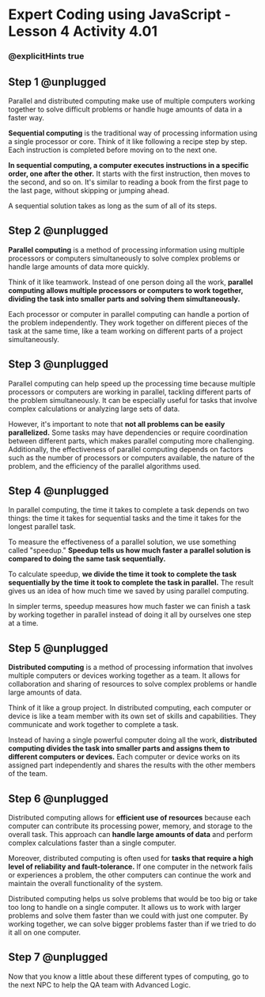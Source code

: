 # Expert Coding using JavaScript - Lesson 4 Activity 4.01
### @explicitHints true

## Step 1 @unplugged

Parallel and distributed computing make use of multiple computers working together to solve difficult problems or handle huge amounts of data in a faster way.

**Sequential computing** is the traditional way of processing information using a single processor or core. Think of it like following a recipe step by step. Each instruction is completed before moving on to the next one.

**In sequential computing, a computer executes instructions in a specific order, one after the other.** It starts with the first instruction, then moves to the second, and so on. It's similar to reading a book from the first page to the last page, without skipping or jumping ahead.

A sequential solution takes as long as the sum of all of its steps.

## Step 2 @unplugged

**Parallel computing** is a method of processing information using multiple processors or computers simultaneously to solve complex problems or handle large amounts of data more quickly.

Think of it like teamwork. Instead of one person doing all the work, **parallel computing allows multiple processors or computers to work together, dividing the task into smaller parts and solving them simultaneously.**

Each processor or computer in parallel computing can handle a portion of the problem independently. They work together on different pieces of the task at the same time, like a team working on different parts of a project simultaneously.

## Step 3 @unplugged

Parallel computing can help speed up the processing time because multiple processors or computers are working in parallel, tackling different parts of the problem simultaneously. It can be especially useful for tasks that involve complex calculations or analyzing large sets of data. 

However, it's important to note that **not all problems can be easily parallelized.** Some tasks may have dependencies or require coordination between different parts, which makes parallel computing more challenging. Additionally, the effectiveness of parallel computing depends on factors such as the number of processors or computers available, the nature of the problem, and the efficiency of the parallel algorithms used.

## Step 4 @unplugged
In parallel computing, the time it takes to complete a task depends on two things: the time it takes for sequential tasks and the time it takes for the longest parallel task.

To measure the effectiveness of a parallel solution, we use something called "speedup." **Speedup tells us how much faster a parallel solution is compared to doing the same task sequentially.**

To calculate speedup, **we divide the time it took to complete the task sequentially by the time it took to complete the task in parallel.** The result gives us an idea of how much time we saved by using parallel computing.

In simpler terms, speedup measures how much faster we can finish a task by working together in parallel instead of doing it all by ourselves one step at a time.

## Step 5 @unplugged

**Distributed computing** is a method of processing information that involves multiple computers or devices working together as a team. It allows for collaboration and sharing of resources to solve complex problems or handle large amounts of data.

Think of it like a group project. In distributed computing, each computer or device is like a team member with its own set of skills and capabilities. They communicate and work together to complete a task.

Instead of having a single powerful computer doing all the work, **distributed computing divides the task into smaller parts and assigns them to different computers or devices.** Each computer or device works on its assigned part independently and shares the results with the other members of the team.

## Step 6 @unplugged

Distributed computing allows for **efficient use of resources** because each computer can contribute its processing power, memory, and storage to the overall task. This approach can **handle large amounts of data** and perform complex calculations faster than a single computer.

Moreover, distributed computing is often used for **tasks that require a high level of reliability and fault-tolerance.** If one computer in the network fails or experiences a problem, the other computers can continue the work and maintain the overall functionality of the system.

Distributed computing helps us solve problems that would be too big or take too long to handle on a single computer. It allows us to work with larger problems and solve them faster than we could with just one computer. By working together, we can solve bigger problems faster than if we tried to do it all on one computer.

## Step 7 @unplugged

Now that you know a little about these different types of computing, go to the next NPC to help the QA team with Advanced Logic. 